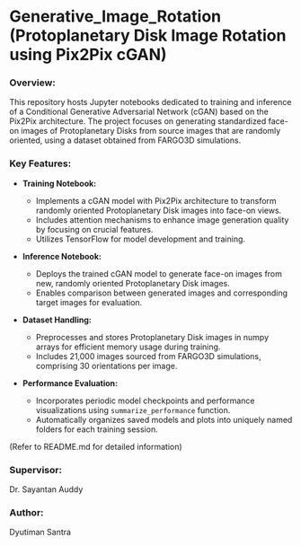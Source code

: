 # Generative_Image_Rotation (Protoplanetary Disk Image Rotation using Pix2Pix cGAN)

### Overview:
This repository hosts Jupyter notebooks dedicated to training and inference of a Conditional Generative Adversarial Network (cGAN) based on the Pix2Pix architecture. The project focuses on generating standardized face-on images of Protoplanetary Disks from source images that are randomly oriented, using a dataset obtained from FARGO3D simulations.

### Key Features:
- **Training Notebook:**
  - Implements a cGAN model with Pix2Pix architecture to transform randomly oriented Protoplanetary Disk images into face-on views.
  - Includes attention mechanisms to enhance image generation quality by focusing on crucial features.
  - Utilizes TensorFlow for model development and training.

- **Inference Notebook:**
  - Deploys the trained cGAN model to generate face-on images from new, randomly oriented Protoplanetary Disk images.
  - Enables comparison between generated images and corresponding target images for evaluation.

- **Dataset Handling:**
  - Preprocesses and stores Protoplanetary Disk images in numpy arrays for efficient memory usage during training.
  - Includes 21,000 images sourced from FARGO3D simulations, comprising 30 orientations per image.

- **Performance Evaluation:**
  - Incorporates periodic model checkpoints and performance visualizations using `summarize_performance` function.
  - Automatically organizes saved models and plots into uniquely named folders for each training session.

(Refer to README.md for detailed information)

### Supervisor:
Dr. Sayantan Auddy 

### Author:
Dyutiman Santra
